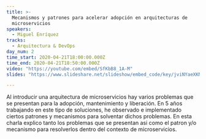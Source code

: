 ```yaml
---
title: >-
  Mecanismos y patrones para acelerar adopción en arquitecturas de
  microservicios
speakers:
  - Miguel Enríquez
tracks:
  - Arquitectura & DevOps
day_num: 2
time_start: 2020-04-21T18:00:00.000Z
time_end: 2020-04-21T18:50:00.000Z
video: "https://youtube.com/embed/SfKbB8_1A-M"
slides: "https://www.slideshare.net/slideshow/embed_code/key/jviNYaeXKNJWe9"

---
```


Al introducir una arquitectura de microservicios hay varios problemas que se presentan para la adopción, mantenimiento y liberación. En 5 años trabajando en este tipo de soluciones, he observado e implementado ciertos patrones y mecanismos para solventar dichos problemas. En esta charla explico tanto los problemas que se presentan asi como el patron y/o mecanismo para resolverlos dentro del contexto de microservicios.